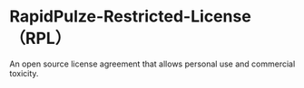 # RapidPulze-Restricted-License（RPL）
An open source license agreement that allows personal use and commercial toxicity.
